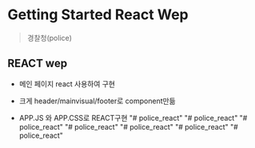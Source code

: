 # Getting Started React Wep

>경찰청(police)
## REACT wep
* 메인 페이지 react 사용하여 구현

* 크게 header/mainvisual/footer로 component만듦
* APP.JS 와 APP.CSS로  REACT구현
"# police_react" 
"# police_react" 
"# police_react" 
"# police_react" 
"# police_react" 
"# police_react" 
"# police_react" 
